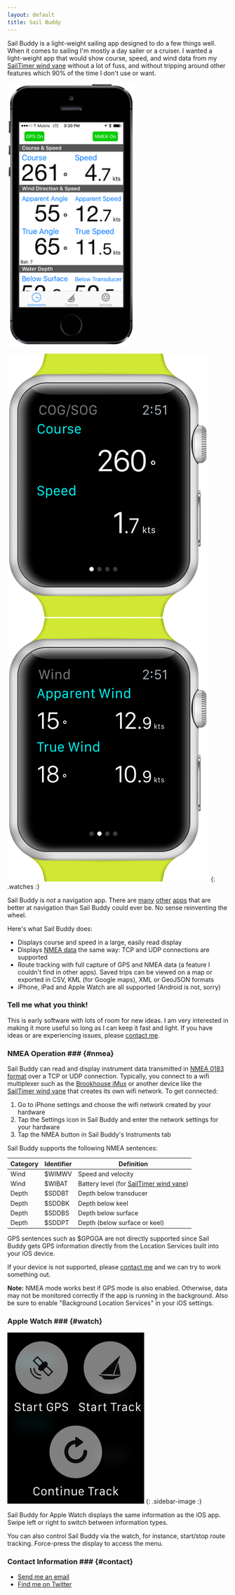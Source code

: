 ```yaml
---
layout: default
title: Sail Buddy
---
```


Sail Buddy is a light-weight sailing app designed to do a few things well. When it comes to sailing I'm mostly a day sailer or a cruiser.
I wanted a light-weight app that would show course, speed, and wind data from my [SailTimer wind vane][sailtimer]
without a lot of fuss, and without tripping around other features which 90% of the time I don't use or want.

<div class="screenshots clear-block" markdown="1">

![iPhone 5S](images/sailbuddy-iPhone5s.png)

![Apple Watch 1](images/sailbuddy-watch1.png) ![Apple Watch 2](images/sailbuddy-watch2.png)
{: .watches :}

</div>

Sail Buddy is *not* a navigation app. There are [many][ex1] [other][ex2] [apps][ex3] that are better at navigation than Sail Buddy could ever be.
No sense reinventing the wheel.

Here's what Sail Buddy does:

* Displays course and speed in a large, easily read display
* Displays [NMEA data](#nmea) the same way: TCP and UDP connections are supported
* Route tracking with full capture of GPS and NMEA data (a feature I couldn't find in other apps). Saved trips can be viewed on
  a map or exported in CSV, KML (for Google maps), XML or GeoJSON formats
* iPhone, iPad and Apple Watch are all supported (Android is not, sorry)

### Tell me what you think! ###

This is early software with lots of room for new ideas. I am very interested in making it more
useful so long as I can keep it fast and light. If you have ideas or are experiencing issues, please [contact me][contact].


### NMEA Operation ### {#nmea}

Sail Buddy can read and display instrument data transmitted in [NMEA 0183 format][nmea] over a TCP or UDP connection. Typically, you
connect to a wifi multiplexer such as the [Brookhouse iMux][imux] or another device like the [SailTimer wind vane][sailtimer] that creates its own
wifi network. To get connected:

1. Go to iPhone settings and choose the wifi network created by your hardware
2. Tap the Settings icon in Sail Buddy and enter the network settings for your hardware
3. Tap the NMEA button in Sail Buddy's Instruments tab 

Sail Buddy supports the following NMEA sentences:

Category | Identifier | Definition
----     | ---------- | ----------
Wind     | $WIMWV     | Speed and velocity
Wind     | $WIBAT     | Battery level (for [SailTimer wind vane][sailtimer])
Depth    | $SDDBT     | Depth below transducer
Depth    | $SDDBK     | Depth below keel
Depth    | $SDDBS     | Depth below surface
Depth    | $SDDPT     | Depth (below surface or keel)

GPS sentences such as $GPGGA are not directly supported since Sail Buddy gets GPS information directly from the Location Services built into
your iOS device.

If your device is not supported, please [contact me][contact] and we can try to work something out.

**Note:** NMEA mode works best if GPS mode is also enabled. Otherwise, data may not be monitored correctly if the app is running in the background.
Also be sure to enable "Background Location Services" in your iOS settings.


### Apple Watch ### {#watch}

<div class="clear-block" markdown="1">

![Sail Buddy watch menu](images/apple-watch-menu.png)
{: .sidebar-image :}

Sail Buddy for Apple Watch displays the same information as the iOS app. Swipe left or right to switch between information types.

You can also control Sail Buddy via the watch, for instance, start/stop route tracking. Force-press the display to access the menu.

</div>

### Contact Information ### {#contact}

* [Send me an email][contact]
* [Find me on Twitter](http://twitter.com/tgherzog)


[sailtimer]: http://sailtimerwindvane.com
[imux]:      http://brookhouseonline.com/imux.htm
[nmea]:      https://en.wikipedia.org/wiki/NMEA_0183
[contact]:   mailto:sailbuddyapp@gmail.com

[ex1]: https://itunes.apple.com/us/app/inavx-marine-navigation-noaa/id286616280?mt=8
[ex2]: https://itunes.apple.com/us/app/aqua-map-usa-pro-marine-gps/id700695449?mt=8
[ex3]: https://itunes.apple.com/us/app/i-boating-gps-nautical-marine/id994992062?mt=8


